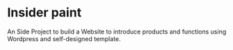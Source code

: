 # Insider paint
An Side Project to build a Website to introduce products and functions using Wordpress and self-designed template.

